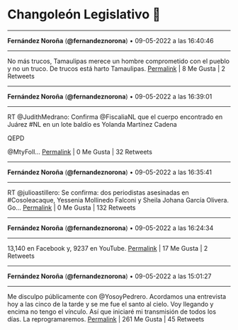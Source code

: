 # Changoleón Legislativo 🙈
*****
**Fernández Noroña** (**@fernandeznorona**) • 09-05-2022 a las 16:40:46
*****
No más trucos, Tamaulipas merece un hombre comprometido con el pueblo y no un truco. De trucos está harto Tamaulipas.
[Permalink](https://twitter.com/fernandeznorona/status/1523825336495972353) | 8 Me Gusta | 2 Retweets
*****
**Fernández Noroña** (**@fernandeznorona**) • 09-05-2022 a las 16:39:01
*****
RT @JudithMedrano: Confirma @FiscaliaNL que el cuerpo encontrado en Juárez #NL en un lote baldío es Yolanda Martínez Cadena


QEPD


@MtyFoll…
[Permalink](https://twitter.com/fernandeznorona/status/1523824896681267200) | 0 Me Gusta | 32 Retweets
*****
**Fernández Noroña** (**@fernandeznorona**) • 09-05-2022 a las 16:35:41
*****
RT @julioastillero: Se confirma: dos periodistas asesinadas en #Cosoleacaque, Yessenia Mollinedo Falconi y Sheila Johana García Olivera. Go…
[Permalink](https://twitter.com/fernandeznorona/status/1523824058223144960) | 0 Me Gusta | 132 Retweets
*****
**Fernández Noroña** (**@fernandeznorona**) • 09-05-2022 a las 16:24:34
*****
13,140 en Facebook y, 9237 en YouTube.
[Permalink](https://twitter.com/fernandeznorona/status/1523821260244873216) | 17 Me Gusta | 2 Retweets
*****
**Fernández Noroña** (**@fernandeznorona**) • 09-05-2022 a las 15:01:27
*****
Me disculpo públicamente con @YosoyPedrero. Acordamos una entrevista hoy a las cinco de la tarde y se me fue el santo al cielo. Voy llegando y encima no tengo el vínculo. Así que iniciaré mi transmisión de todos los días. La reprogramaremos.
[Permalink](https://twitter.com/fernandeznorona/status/1523800344337297408) | 261 Me Gusta | 45 Retweets